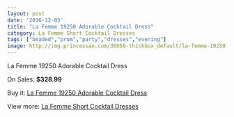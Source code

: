 ```yaml
---
layout: post
date: '2016-12-03'
title: "La Femme 19250 Adorable Cocktail Dress"
category: La Femme Short Cocktail Dresses
tags: ["beaded","prom","party","dresses","evening"]
image: http://img.princessan.com/36056-thickbox_default/la-femme-19250-adorable-cocktail-dress.jpg
---
```

La Femme 19250 Adorable Cocktail Dress

On Sales: **$328.99**
<a href="https://www.princessan.com/en/16869-la-femme-19250-adorable-cocktail-dress.html"><amp-img layout="responsive" width="600" height="600" src="//img.princessan.com/36056-thickbox_default/la-femme-19250-adorable-cocktail-dress.jpg" alt="La Femme 19250 Adorable Cocktail Dress 0" /></a>

Buy it: [La Femme 19250 Adorable Cocktail Dress](https://www.princessan.com/en/16869-la-femme-19250-adorable-cocktail-dress.html "La Femme 19250 Adorable Cocktail Dress")

View more: [La Femme Short Cocktail Dresses](https://www.princessan.com/en/140- "La Femme Short Cocktail Dresses")